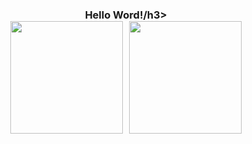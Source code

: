 
<h3 align="center">Hello Word!/h3>

<div align="center" style="display: flex; justify-content: center; gap: 10px;">
  <img height="180em" src="https://github-readme-stats.vercel.app/api?username=thegabstack&show_icons=true&count_private=true&theme=radical&rank_icon=github" />
  <img height="180em" src="https://github-readme-stats.vercel.app/api/top-langs/?username=thegabstack&layout=compact&theme=radical" />
</div>
